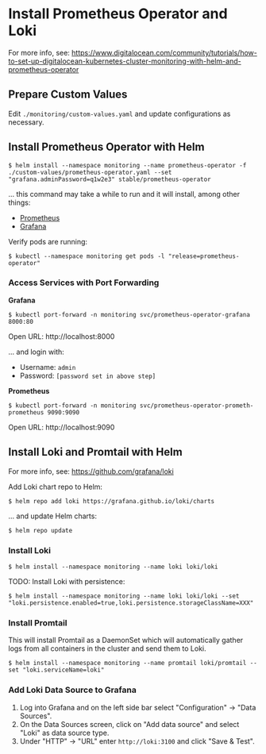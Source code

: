 # Install Prometheus Operator and Loki

For more info, see: https://www.digitalocean.com/community/tutorials/how-to-set-up-digitalocean-kubernetes-cluster-monitoring-with-helm-and-prometheus-operator

## Prepare Custom Values

Edit `./monitoring/custom-values.yaml` and update configurations as necessary.

## Install Prometheus Operator with Helm

```
$ helm install --namespace monitoring --name prometheus-operator -f ./custom-values/prometheus-operator.yaml --set "grafana.adminPassword=q1w2e3" stable/prometheus-operator
```

... this command may take a while to run and it will install, among other things:

* [Prometheus](https://prometheus.io)
* [Grafana](https://grafana.com)

Verify pods are running:

```
$ kubectl --namespace monitoring get pods -l "release=prometheus-operator"
```

### Access Services with Port Forwarding

**Grafana**

```
$ kubectl port-forward -n monitoring svc/prometheus-operator-grafana 8000:80
```

Open URL: http://localhost:8000

... and login with:

* Username: `admin`
* Password: `[password set in above step]`

**Prometheus**

```
$ kubectl port-forward -n monitoring svc/prometheus-operator-prometh-prometheus 9090:9090
```

Open URL: http://localhost:9090

## Install Loki and Promtail with Helm

For more info, see: https://github.com/grafana/loki

Add Loki chart repo to Helm:

```
$ helm repo add loki https://grafana.github.io/loki/charts
```

... and update Helm charts:

```
$ helm repo update
```

### Install Loki

```
$ helm install --namespace monitoring --name loki loki/loki
```

TODO: Install Loki with persistence:

```
$ helm install --namespace monitoring --name loki loki/loki --set "loki.persistence.enabled=true,loki.persistence.storageClassName=XXX"
```

### Install Promtail

This will install Promtail as a DaemonSet which will automatically gather logs from all containers in the cluster and send them to Loki.

```
$ helm install --namespace monitoring --name promtail loki/promtail --set "loki.serviceName=loki"
```

### Add Loki Data Source to Grafana

1. Log into Grafana and on the left side bar select "Configuration" -> "Data Sources".
2. On the Data Sources screen, click on "Add data source" and select "Loki" as data source type.
3. Under "HTTP" -> "URL" enter `http://loki:3100` and click "Save & Test".
